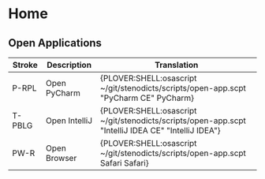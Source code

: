 # Home 

## Open Applications

| Stroke | Description   | Translation                                                                                            |
|--------|---------------|--------------------------------------------------------------------------------------------------------|
| P-RPL  | Open PyCharm  | {PLOVER:SHELL:osascript ~/git/stenodicts/scripts/open-app.scpt \"PyCharm CE\" PyCharm}                 |
| T-PBLG | Open IntelliJ | {PLOVER:SHELL:osascript ~/git/stenodicts/scripts/open-app.scpt \"IntelliJ IDEA CE\" \"IntelliJ IDEA\"} |
| PW-R   | Open Browser  | {PLOVER:SHELL:osascript ~/git/stenodicts/scripts/open-app.scpt Safari Safari}                          |


